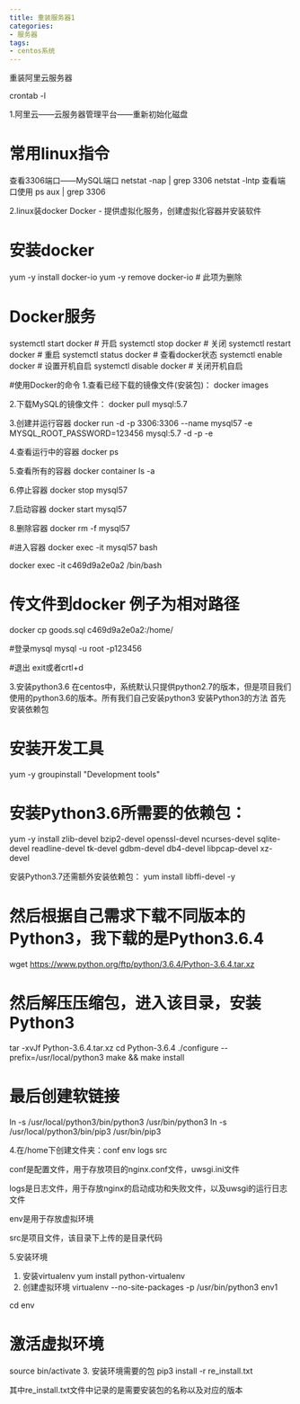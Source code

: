 ```yaml
---
title: 重装服务器1
categories: 
- 服务器
tags:
- centos系统
---
```


重装阿里云服务器

crontab -l

1.阿里云——云服务器管理平台——重新初始化磁盘
# 常用linux指令
 查看3306端口——MySQL端口
 netstat -nap | grep 3306
 netstat -lntp 查看端口使用
 ps aux | grep 3306

2.linux装docker 
Docker - 提供虚拟化服务，创建虚拟化容器并安装软件

# 安装docker
 yum -y install docker-io
 yum -y remove docker-io # 此项为删除

 # Docker服务
 systemctl start docker # 开启
 systemctl stop docker # 关闭
 systemctl restart docker # 重启
 systemctl status docker # 查看docker状态
 systemctl enable docker # 设置开机自启
 systemctl disable docker # 关闭开机自启

#使用Docker的命令
 1.查看已经下载的镜像文件(安装包)： 
 docker images

 2.下载MySQL的镜像文件：
 docker pull mysql:5.7

 3.创建并运行容器
 docker run -d -p 3306:3306 --name mysql57 -e MYSQL_ROOT_PASSWORD=123456 mysql:5.7
 -d
 -p
 -e

 4.查看运行中的容器
 docker ps

 5.查看所有的容器
 docker container ls -a

 6.停止容器
 docker stop mysql57

 7.启动容器
 docker start mysql57

 8.删除容器
 docker rm -f mysql57

#进入容器
docker exec -it mysql57 bash

docker exec -it c469d9a2e0a2 /bin/bash

# 传文件到docker 例子为相对路径
docker cp goods.sql c469d9a2e0a2:/home/

#登录mysql
mysql -u root -p123456

#退出
exit或者crtl+d

3.安装python3.6
在centos中，系统默认只提供python2.7的版本，但是项目我们使用的python3.6的版本。所有我们自己安装python3
安装Python3的方法
首先安装依赖包

# 安装开发工具
yum -y groupinstall "Development tools"

# 安装Python3.6所需要的依赖包：
yum -y install zlib-devel bzip2-devel openssl-devel ncurses-devel sqlite-devel readline-devel tk-devel gdbm-devel db4-devel libpcap-devel xz-devel

安装Python3.7还需额外安装依赖包：
yum install libffi-devel -y

# 然后根据自己需求下载不同版本的Python3，我下载的是Python3.6.4
wget https://www.python.org/ftp/python/3.6.4/Python-3.6.4.tar.xz

# 然后解压压缩包，进入该目录，安装Python3
tar -xvJf  Python-3.6.4.tar.xz
cd Python-3.6.4
./configure --prefix=/usr/local/python3
make && make install

# 最后创建软链接
ln -s /usr/local/python3/bin/python3 /usr/bin/python3
ln -s /usr/local/python3/bin/pip3 /usr/bin/pip3

4.在/home下创建文件夹：conf env logs src

conf是配置文件，用于存放项目的nginx.conf文件，uwsgi.ini文件

logs是日志文件，用于存放nginx的启动成功和失败文件，以及uwsgi的运行日志文件

env是用于存放虚拟环境

src是项目文件，该目录下上传的是目录代码

5.安装环境

1. 安装virtualenv
yum install python-virtualenv
2. 创建虚拟环境
virtualenv --no-site-packages -p /usr/bin/python3 env1

cd env

# 激活虚拟环境
source bin/activate
3. 安装环境需要的包
pip3 install -r re_install.txt

其中re_install.txt文件中记录的是需要安装包的名称以及对应的版本

